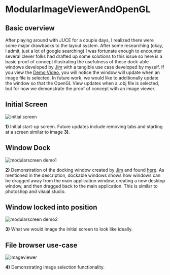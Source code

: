 # ModularImageViewerAndOpenGL

## Basic overview
After playing around with JUCE for a couple days, I realized there were some major drawbacks to the layout system.  After some researching (okay, I admit, just a lot of google searching) I was fortunate enough to encounter several clever folks had drafted up  some solutions to this issue so here is a basic proof of concept illustrating the usefulness of these dock-able windows developed by [Jim](https://github.com/jcredland) with a tangible use case developed by myself. If you view the [Demo Video](https://www.youtube.com/watch?v=wiGaL7ElxRE), you will notice the window will update when an image file is selected.  In future work, we would like to additionally update the window so that the OpenGL View updates when a .obj file is selected, but for now we demonstrate the proof of concept with an image viewer.

## Initial Screen
![initial screen](https://user-images.githubusercontent.com/8731829/37601381-e1f986ea-2b57-11e8-89e2-a5f29903f2bf.png)

**1)**  Initial start-up screen. Future updates include removing tabs and starting at a screen similar to image **3)**.


##  Window Dock
![modularscreen demo1](https://user-images.githubusercontent.com/8731829/37601400-ec4f1024-2b57-11e8-9bd4-c3dba542917a.png)

**2)**  Demonstration of the docking window created by [Jim](https://github.com/jcredland) and found [here](https://github.com/jcredland/dockable-windows).  As mentioned in the description, dockable windows shows how windows can be dragged away from the main application window, creating a new desktop window, and then dragged back to the main application. This is similar to photoshop and visual studio.

##  Window locked into position 
![modularscreen demo2](https://user-images.githubusercontent.com/8731829/37601423-f944da70-2b57-11e8-9c4a-4edfbc0db0f9.png)

**3)**  What we would image the initial screen to look like ideally.



## File browser use-case
![imageviewer](https://user-images.githubusercontent.com/8731829/37601437-007b7b50-2b58-11e8-8b6b-6f85cce4ba2e.png)

**4)**  Demonstrating image selection functionality.
